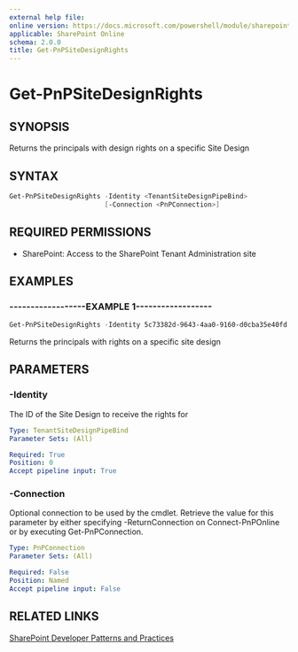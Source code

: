 ```yaml
---
external help file:
online version: https://docs.microsoft.com/powershell/module/sharepoint-pnp/get-pnpsitedesignrights
applicable: SharePoint Online
schema: 2.0.0
title: Get-PnPSiteDesignRights
---
```


# Get-PnPSiteDesignRights

## SYNOPSIS
Returns the principals with design rights on a specific Site Design

## SYNTAX 

```powershell
Get-PnPSiteDesignRights -Identity <TenantSiteDesignPipeBind>
                        [-Connection <PnPConnection>]
```

## REQUIRED PERMISSIONS

* SharePoint: Access to the SharePoint Tenant Administration site

## EXAMPLES

### ------------------EXAMPLE 1------------------
```powershell
Get-PnPSiteDesignRights -Identity 5c73382d-9643-4aa0-9160-d0cba35e40fd
```

Returns the principals with rights on a specific site design

## PARAMETERS

### -Identity
The ID of the Site Design to receive the rights for

```yaml
Type: TenantSiteDesignPipeBind
Parameter Sets: (All)

Required: True
Position: 0
Accept pipeline input: True
```

### -Connection
Optional connection to be used by the cmdlet. Retrieve the value for this parameter by either specifying -ReturnConnection on Connect-PnPOnline or by executing Get-PnPConnection.

```yaml
Type: PnPConnection
Parameter Sets: (All)

Required: False
Position: Named
Accept pipeline input: False
```

## RELATED LINKS

[SharePoint Developer Patterns and Practices](https://aka.ms/sppnp)